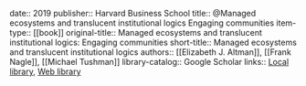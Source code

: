 date:: 2019
publisher:: Harvard Business School
title:: @Managed ecosystems and translucent institutional logics Engaging communities
item-type:: [[book]]
original-title:: Managed ecosystems and translucent institutional logics: Engaging communities
short-title:: Managed ecosystems and translucent institutional logics
authors:: [[Elizabeth J. Altman]], [[Frank Nagle]], [[Michael Tushman]]
library-catalog:: Google Scholar
links:: [Local library](zotero://select/library/items/HYGKRDFB), [Web library](https://www.zotero.org/users/6520516/items/HYGKRDFB)
